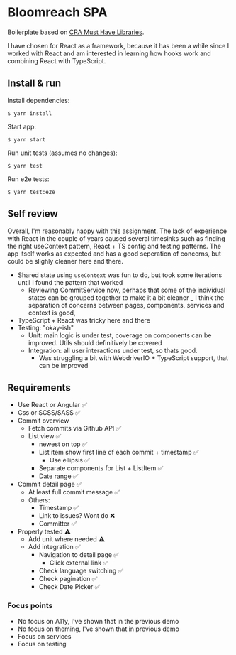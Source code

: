 # Bloomreach SPA

Boilerplate based on [CRA Must Have Libraries](https://www.npmjs.com/package/cra-template-must-have-libraries).

I have chosen for React as a framework, because it has been a while since I worked with React and am interested in
learning how hooks work and combining React with TypeScript.

## Install & run

Install dependencies: 

`$ yarn install`

Start app:

`$ yarn start`

Run unit tests (assumes no changes):

`$ yarn test`

Run e2e tests: 

`$ yarn test:e2e`

## Self review

Overall, I'm reasonably happy with this assignment. The lack of experience with React in the couple of years caused several timesinks
such as finding the right useContext pattern, React + TS config and testing patterns. The app itself works as expected and has
a good seperation of concerns, but could be slighly cleaner here and there.

- Shared state using `useContext` was fun to do, but took some iterations until I found the pattern that worked
    - Reviewing CommitService now, perhaps that some of the individual states can be grouped together to make it a bit cleaner
_ I think the separation of concerns between pages, components, services and context is good,
- TypeScript + React was tricky here and there
- Testing: "okay-ish"
    - Unit: main logic is under test, coverage on components can be improved. Utils should definitively be covered
    - Integration: all user interactions under test, so thats good.
        - Was struggling a bit with WebdriverIO + TypeScript support, that can be improved

## Requirements

- Use React or Angular ✅
- Css or SCSS/SASS ✅
- Commit overview
    - Fetch commits via Github API ✅
    - List view ✅
        - newest on top ✅
        - List item show first line of each commit + timestamp ✅
            - Use ellipsis ✅
        - Separate components for List + ListItem ✅
        - Date range ✅
- Commit detail page ✅
    - At least full commit message ✅
    - Others:
        - Timestamp ✅
        - Link to issues? Wont do ❌
        - Committer ✅
- Properly tested ⚠️
    - Add unit where needed ⚠️
    - Add integration ✅
        - Navigation to detail page ✅
            - Click external link ✅
        - Check language switching ✅
        - Check pagination ✅
        - Check Date Picker ✅

### Focus points

- No focus on A11y, I've shown that in the previous demo
- No focus on theming, I've shown that in previous demo
- Focus on services
- Focus on testing
